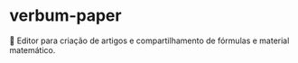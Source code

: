 # verbum-paper
📑 Editor para criação de artigos e compartilhamento de fórmulas e material matemático.
